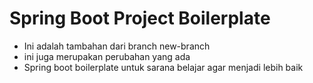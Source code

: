 # Spring Boot Project Boilerplate
* Ini adalah tambahan dari branch new-branch
* ini juga merupakan perubahan yang ada
* Spring boot boilerplate untuk sarana belajar agar menjadi lebih baik
